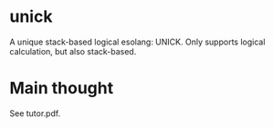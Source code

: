 # unick
A unique stack-based logical esolang: UNICK.
Only supports logical calculation, but also stack-based.
# Main thought
See tutor.pdf.
